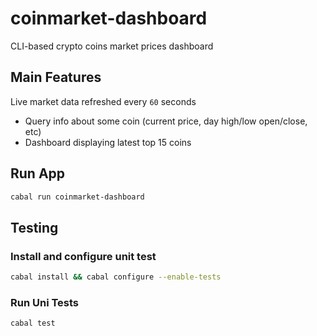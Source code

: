 # coinmarket-dashboard

CLI-based crypto coins market prices dashboard

## Main Features 

Live market data refreshed every `60` seconds

- Query info about some coin (current price, day high/low open/close, etc)
- Dashboard displaying latest top 15 coins

## Run App

```bash
cabal run coinmarket-dashboard
```

## Testing

### Install and configure unit test

```bash
cabal install && cabal configure --enable-tests
```

### Run Uni Tests

```bash
cabal test
```